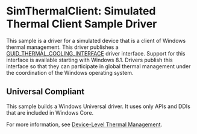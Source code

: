SimThermalClient: Simulated Thermal Client Sample Driver
========================================================

This sample is a driver for a simulated device that is a client of Windows thermal management. This driver publishes a [GUID\_THERMAL\_COOLING\_INTERFACE](http://msdn.microsoft.com/en-us/library/windows/hardware/hh698265) driver interface. Support for this interface is available starting with Windows 8.1. Drivers publish this interface so that they can participate in global thermal management under the coordination of the Windows operating system.

## Universal Compliant
This sample builds a Windows Universal driver. It uses only APIs and DDIs that are included in Windows Core.

For more information, see [Device-Level Thermal Management](http://msdn.microsoft.com/en-us/library/windows/hardware/hh698236).
